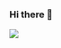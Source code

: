 ### Hi there 👋

<img src="https://img.shields.io/badge/Sass-CC6699?style=for-the-badge&logo=#6DB33F&logoColor=white">
